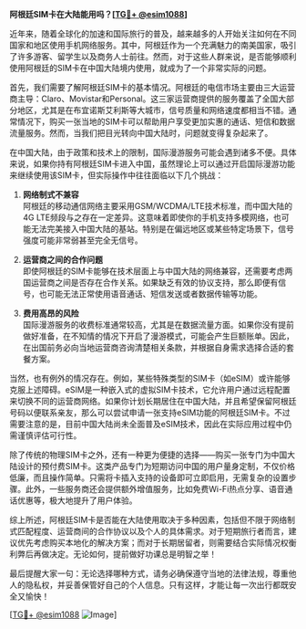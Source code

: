 **阿根廷SIM卡在大陆能用吗？[[TG💪+ @esim1088](https://t.me/s/esim1088)]**

近年来，随着全球化的加速和国际旅行的普及，越来越多的人开始关注如何在不同国家和地区使用手机网络服务。其中，阿根廷作为一个充满魅力的南美国家，吸引了许多游客、留学生以及商务人士前往。然而，对于这些人群来说，是否能够顺利使用阿根廷的SIM卡在中国大陆境内使用，就成为了一个非常实际的问题。

首先，我们需要了解阿根廷SIM卡的基本情况。阿根廷的电信市场主要由三大运营商主导：Claro、Movistar和Personal。这三家运营商提供的服务覆盖了全国大部分地区，尤其是在布宜诺斯艾利斯等大城市，信号质量和网络速度都相当不错。通常情况下，购买一张当地的SIM卡可以帮助用户享受更加实惠的通话、短信和数据流量服务。然而，当我们把目光转向中国大陆时，问题就变得复杂起来了。

在中国大陆，由于政策和技术上的限制，国际漫游服务可能会遇到诸多不便。具体来说，如果你持有阿根廷SIM卡进入中国，虽然理论上可以通过开启国际漫游功能来继续使用该SIM卡，但实际操作中往往面临以下几个挑战：

1. **网络制式不兼容**  
   阿根廷的移动通信网络主要采用GSM/WCDMA/LTE技术标准，而中国大陆的4G LTE频段与之存在一定差异。这意味着即使你的手机支持多模网络，也可能无法完美接入中国大陆的基站。特别是在偏远地区或某些特定场景下，信号强度可能非常弱甚至完全无信号。

2. **运营商之间的合作问题**  
   即使阿根廷的SIM卡能够在技术层面上与中国大陆的网络兼容，还需要考虑两国运营商之间是否存在合作关系。如果缺乏有效的协议支持，那么即便有信号，也可能无法正常使用语音通话、短信发送或者数据传输等功能。

3. **费用高昂的风险**  
   国际漫游服务的收费标准通常较高，尤其是在数据流量方面。如果你没有提前做好准备，在不知情的情况下开启了漫游模式，可能会产生巨额账单。因此，在出国前务必向当地运营商咨询清楚相关条款，并根据自身需求选择合适的套餐方案。

当然，也有例外的情况存在。例如，某些特殊类型的SIM卡（如eSIM）或许能够克服上述障碍。eSIM是一种嵌入式的虚拟SIM卡技术，它允许用户通过远程配置来切换不同的运营商网络。如果你计划长期居住在中国大陆，并且希望保留阿根廷号码以便联系亲友，那么可以尝试申请一张支持eSIM功能的阿根廷SIM卡。不过需要注意的是，目前中国大陆尚未全面普及eSIM技术，因此在实际应用过程中仍需谨慎评估可行性。

除了传统的物理SIM卡之外，还有一种更为便捷的选择——购买一张专门为中国大陆设计的预付费SIM卡。这类产品专门为短期访问中国的用户量身定制，不仅价格低廉，而且操作简单。只需将卡插入支持的设备即可立即启用，无需复杂的设置步骤。此外，一些服务商还会提供额外增值服务，比如免费Wi-Fi热点分享、语音通话优惠等，极大地提升了用户体验。

综上所述，阿根廷SIM卡是否能在大陆使用取决于多种因素，包括但不限于网络制式匹配程度、运营商间的合作协议以及个人的具体需求。对于短期旅行者而言，建议优先考虑购买本地化的解决方案；而对于长期居留者，则需要结合实际情况权衡利弊后再做决定。无论如何，提前做好功课总是明智之举！

最后提醒大家一句：无论选择哪种方式，请务必确保遵守当地的法律法规，尊重他人的隐私权，并妥善保管好自己的个人信息。只有这样，才能让每一次出行都既安全又愉快！

[[TG💪+ @esim1088](https://t.me/s/esim1088) ![Image](https://i.postimg.cc/4NQfJmqS/Snipaste-2025-05-13-00-14-12.png)]